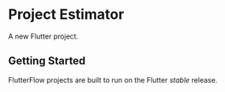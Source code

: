# Project Estimator

A new Flutter project.

## Getting Started

FlutterFlow projects are built to run on the Flutter _stable_ release.
